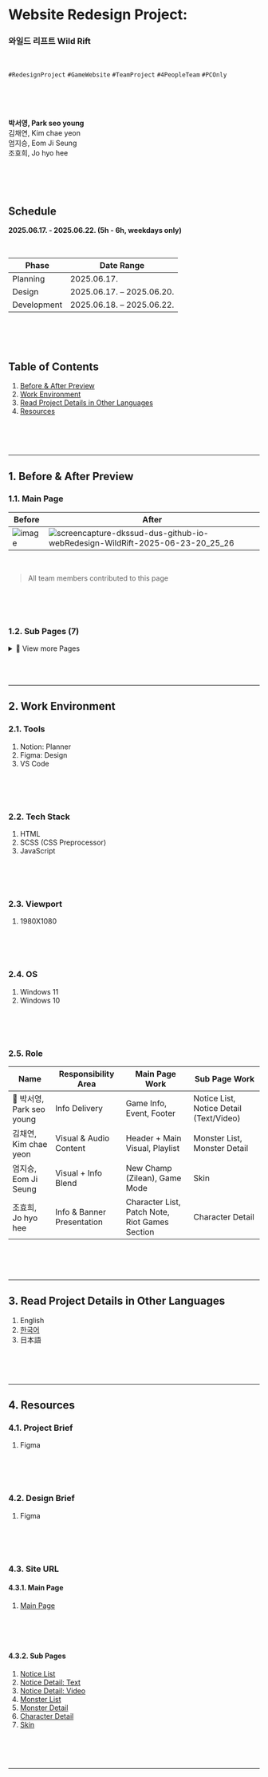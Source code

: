 # **Website Redesign Project:**
### 와일드 리프트 Wild Rift

<br/>

`#RedesignProject` `#GameWebsite` `#TeamProject` `#4PeopleTeam` `#PCOnly` 

<br/>
<br/>
<br/>

**박서영, Park seo young**    
김채연, Kim chae yeon     
엄지승, Eom Ji Seung      
조효희, Jo hyo hee    

<br/>
<br/>
<br/>

## **Schedule**
**2025.06.17. - 2025.06.22. (5h - 6h, weekdays only)**

</br>

| Phase         | Date Range                  |
|---------------|-----------------------------|
| Planning      | 2025.06.17.                 |
| Design        | 2025.06.17. – 2025.06.20.   |
| Development   | 2025.06.18. – 2025.06.22.   |



<br/>
<br/>
<br/>

## Table of Contents

1. [Before & After Preview](#1-Before-&-After-Preview)   
2. [Work Environment](#2-Work-Environment)   
3. [Read Project Details in Other Languages](#3-Read-Project-Details-in-Other-Languages)    
4. [Resources](#4-Resources)   
   
</br>
</br>
</br>

---



## 1. Before & After Preview
### 1.1. Main Page

| Before | After |
|--------|-------|
| ![image](https://github.com/user-attachments/assets/f8137093-fe93-4649-b3db-cacaa5d1e111) | ![screencapture-dkssud-dus-github-io-webRedesign-WildRift-2025-06-23-20_25_26](https://github.com/user-attachments/assets/7575f351-3754-40bd-9f37-138c9b0f8f9b) |

</br>

> All team members contributed to this page

</br>
</br>
</br>

### 1.2. Sub Pages (7)
<details>
<summary>📂 View more Pages</summary>

#### 1.2.1. Notice List
| Before | After |
|--------|-------|
| ![image](https://github.com/user-attachments/assets/243166cf-df74-4bad-9e97-ec89928ee2ce) | ![image](https://github.com/user-attachments/assets/c78c87db-4210-4919-ac98-44e6cc53483b) |

</br>

> Lead: 박서영, Park seo young

</br>
</br>
</br>

#### 1.2.2. Notice Detail: Text
| Before | After |
|--------|-------|
| ![image](https://github.com/user-attachments/assets/1b54351a-8de6-460e-b6d6-bdcbbed43a45) | ![image](https://github.com/user-attachments/assets/3d47479c-dc31-4db4-bfb8-3739611c1ac3) |

</br>

> Lead: 박서영, Park seo young

</br>
</br>
</br>

#### 1.2.3. Notice Detail: Video
| Before | After |
|--------|-------|
| Youtube Link | ![image](https://github.com/user-attachments/assets/4b99e962-9e9d-41f8-a975-2ed2a03eb3f5) |

</br>

> Lead: 박서영, Park seo young

</br>
</br>
</br>

#### 1.2.4. Monster List
| Before | After |
|--------|-------|
| - | ![image](https://github.com/user-attachments/assets/c8855426-39c5-424d-b7f8-562cb5a73968) |

</br>

> Lead: 김채연, Kim chae yeon

</br>
</br>
</br>

#### 1.2.5. Monster Detail
| Before | After |
|--------|-------|
| - | ![17](https://github.com/user-attachments/assets/2f2f2cf1-c686-4039-aaf0-38a185bdf359) |

</br>

> Lead: 김채연, Kim chae yeon

</br>
</br>
</br>

#### 1.2.6. Character Detail
| Before | After |
|--------|-------|
| ![image](https://github.com/user-attachments/assets/7ae25579-922a-4bd6-8d61-401f3c8af3ec) | ![image](https://github.com/user-attachments/assets/280684a9-9a17-4872-bf9c-3f12a9ab3756) |

</br>

> Lead: 조효희, Jo hyo hee

</br>
</br>
</br>

#### 1.2.7. Skin List
| Before | After |
|--------|-------|
| -| ![image](https://github.com/user-attachments/assets/3a524392-7754-4fd6-9874-e6458f114afc) |

</br>

> Lead: 엄지승, Eom Ji Seung

</br>
</br>
</br>

</details>

</br>
</br>
</br>

---
## 2. Work Environment
### 2.1. Tools
1. Notion: Planner
2. Figma: Design
3. VS Code

</br>
</br>
</br>

### 2.2. Tech Stack
1. HTML
2. SCSS (CSS Preprocessor)
3. JavaScript

</br>
</br>
</br>

### 2.3. Viewport
1. 1980X1080

</br>
</br>
</br>

### 2.4. OS
1. Windows 11
2. Windows 10

</br>
</br>
</br>

### 2.5. Role
| Name         | Responsibility Area           | Main Page Work                                          | Sub Page Work                                                  |
|--------------|-------------------------------|---------------------------------------------------------|----------------------------------------------------------------|
| 👑 박서영, Park seo young | Info Delivery                 | Game Info, Event, Footer                                | Notice List, Notice Detail (Text/Video)                            |
| 김채연, Kim chae yeon | Visual & Audio Content        | Header + Main Visual, Playlist                          | Monster List, Monster Detail                 |
| 엄지승, Eom Ji Seung   | Visual + Info Blend           | New Champ (Zilean), Game Mode                           | Skin                                                           |
| 조효희, Jo hyo hee   | Info & Banner Presentation    | Character List, Patch Note, Riot Games Section          | Character Detail                                    |

</br>
</br>
</br>

---

## 3. Read Project Details in Other Languages
1. English
2. [한국어](https://github.com/dkssud-dus/webRedesign-WildRift/blob/main/README_ko.md)
3. 日本語

</br>
</br>
</br>

---

## 4. Resources
### 4.1. Project Brief
1. Figma

</br>
</br>
</br>

### 4.2. Design Brief
1. Figma

</br>
</br>
</br>

### 4.3. Site URL
#### 4.3.1. Main Page
1. [Main Page](https://dkssud-dus.github.io/webRedesign-WildRift/)

</br>
</br>
</br>

#### 4.3.2. Sub Pages
1. [Notice List](https://dkssud-dus.github.io/webRedesign-WildRift/pages/notice.html)
2. [Notice Detail: Text](https://dkssud-dus.github.io/webRedesign-WildRift/pages/notice-sub-text.html)
3. [Notice Detail: Video](https://dkssud-dus.github.io/webRedesign-WildRift/pages/notice-sub-video.html)
4. [Monster List](https://dkssud-dus.github.io/webRedesign-WildRift/pages/monster-list.html)
5. [Monster Detail](https://dkssud-dus.github.io/webRedesign-WildRift/pages/monster-epic01.html)
6. [Character Detail](https://dkssud-dus.github.io/webRedesign-WildRift/pages/character.html)
7. [Skin](https://dkssud-dus.github.io/webRedesign-WildRift/pages/skinCharacterSelection.html)

</br>
</br>
</br>

---
